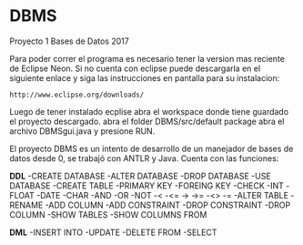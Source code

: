 # DBMS
Proyecto 1 Bases de Datos 2017


Para poder correr el programa es necesario tener la version mas reciente de Eclipse Neon.
Si no cuenta con eclipse puede descargarla en el siguiente enlace y siga las instrucciones en pantalla para su instalacion:
	
	http://www.eclipse.org/downloads/

Luego de tener instalado ecplise abra el workspace donde tiene guardado el proyecto descargado.
abra el folder DBMS/src/default package
abra el archivo DBMSgui.java y presione RUN.

El proyecto DBMS es un intento de desarrollo de un manejador de bases de datos desde 0, se trabajó con ANTLR y Java.
Cuenta con las funciones:

**DDL**
-CREATE DATABASE
-ALTER DATABASE
-DROP DATABASE
-USE DATABASE
-CREATE TABLE
-PRIMARY KEY
-FOREING KEY
-CHECK
-INT
-FLOAT
-DATE
-CHAR
-AND
-OR
-NOT
-<
-<=
->
->=
-<>
-=
-ALTER TABLE 
-RENAME
-ADD COLUMN
-ADD CONSTRAINT
-DROP CONSTRAINT
-DROP COLUMN
-SHOW TABLES
-SHOW COLUMNS FROM

**DML** 
-INSERT INTO
-UPDATE
-DELETE FROM
-SELECT


